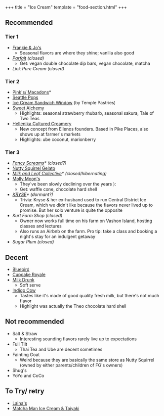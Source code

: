 +++
title = "Ice Cream"
template = "food-section.html"
+++

## Recommended
### Tier 1
- [Frankie & Jo's](https://frankieandjos.com/)
    - Seasonal flavors are where they shine; vanilla also good
- _[Parfait](https://www.parfait-icecream.com/) (closed)_
    - Get: vegan double chocolate dip bars, vegan chocolate, matcha
- _Lick Pure Cream (closed)_

### Tier 2
- [Pink's/ Macadons](https://macadons.com/collections/ice-cream-pints)*
- [Seattle Pops](https://www.seattlepops.com/)
- [Ice Cream Sandwich Window](https://www.instagram.com/ice_cream_window/) (by Temple Pastries)
- [Sweet Alchemy](https://sweetalchemyicecreamery.com/)
    - Highlights: seasonal strawberry rhubarb, seasonal sakura, Tale of Two Teas
- [Hellenika Cultured Creamery](https://www.hellenika.us/)
    - New concept from Ellenos founders. Based in Pike Places, also shows up at farmer's markets
    - Highlights: ube coconut, marionberry

### Tier 3

- _[Fancy Screams](https://www.fancyscreams.com/)* (closed?)_
- [Nutty Squirrel Gelato](https://nuttysquirrel.com/)
- _[Milk and Leaf Collective](https://milkandleaf.love/)* (closed/hibernating)_
- [Molly Moon's](https://www.mollymoon.com/)
    - They've been slowly declining over the years ):
    - Get: waffle cone, chocolate hard shell
- _[KRYSE](https://kryse.squarespace.com/)* (dormant?)_
    - Trivia: Kryse & her ex-husband used to run Central District Ice Cream, which we didn't like because the flavors never lived up to promise. But her solo venture is quite the opposite
- _Kurt Farm Shop (closed)_
    - Owner now works full time on his farm on Vashon Island, hosting classes and lectures
    - Also runs an Airbnb on the farm. Pro tip: take a class and booking a night's stay for an indulgent getaway
- _Sugar Plum (closed)_


## Decent
- [Bluebird](https://bluebirdicecream.square.site/)
- [Cupcake Royale](https://www.cupcakeroyale.com/)
- [Milk Drunk](https://www.themilkdrunk.com/)
    - Soft serve
- [Indigo Cow](https://www.instagram.com/indigo_cow/)
    - Tastes like it's made of good quality fresh milk, but there's not much flavor
    - Highlight was actually the Theo chocolate hard shell

## Not recommended
- Salt & Straw
    - Interesting sounding flavors rarely live up to expectations
- Full Tilt
    - Thai Tea and Ube are decent sometimes
- Fainting Goat
    - Weird because they are basically the same store as Nutty Squirrel (owned by either parents/children of FG's owners)
- Shug's
- YoYo and CoCo

## To Try/ retry
- [Laina's](https://lainasicecream.com/)
- [Matcha Man Ice Cream & Taiyaki](https://www.instagram.com/matchamansea/?hl=en)
